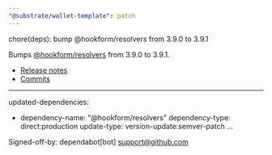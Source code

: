 ```yaml
---
"@substrate/wallet-template": patch
---
```


chore(deps): bump @hookform/resolvers from 3.9.0 to 3.9.1

Bumps [@hookform/resolvers](https://github.com/react-hook-form/resolvers) from 3.9.0 to 3.9.1.
- [Release notes](https://github.com/react-hook-form/resolvers/releases)
- [Commits](https://github.com/react-hook-form/resolvers/compare/v3.9.0...v3.9.1)

---
updated-dependencies:
- dependency-name: "@hookform/resolvers"
  dependency-type: direct:production
  update-type: version-update:semver-patch
...

Signed-off-by: dependabot[bot] <support@github.com>
